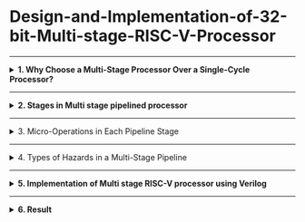 # Design-and-Implementation-of-32-bit-Multi-stage-RISC-V-Processor
-------------------------------------------------

<details>
<summary><b>1. Why Choose a Multi-Stage Processor Over a Single-Cycle Processor?</b> </summary>
<br>
  
**i. Single Cycle Processor**

- Before diving into the multi-stage pipeline processor, let's first understand the singlecycle processor. Then we can see why pipelining is important.
<img width="747" height="244" alt="Image" src="https://github.com/user-attachments/assets/b6fbe355-b7ff-4f13-a39d-e4f6676bc349" />

-  A Single Cycle RISC-V Processor is a basic CPU design in which every
instruction is executed in exactly one clock cycle.
- This includes all five stages of instruction execution: instruction fetch, decode,
execute, memory access, and write-back.



- Program:

```
main:
addi x1, x0, 5
addi x2, x0, 10
add x3, x2, x1
```

- **Demo Video**

[![Watch the video](https://img.youtube.com/vi/19tvVzC2Peg3M1gEwgkp9zjb7W3Y67ugn/0.jpg)](https://drive.google.com/file/d/19tvVzC2Peg3M1gEwgkp9zjb7W3Y67ugn/view?usp=drive_)

- **Processor Pipeline Execution Example**

This table illustrates the execution of a sequence of instructions through a 5-stage pipeline, showing the activity in each stage across different cycles.

| Cycle | Instruction      | IF                  | ID                     | EX           | MEM        | WB          |
| :---- | :--------------- | :------------------ | :--------------------- | :----------- | :--------- | :---------- |
| 1     | `addi x1, x0, 5` | Fetch from PC=0     | Decode, read x0 (0)    | Add 0 + 5    | No memory  | Write 5 - x1 |
| 2     | `addi x2, x0, 10`| Fetch from PC=4     | Decode, read x0 (0)    | Add 0 + 10   | No memory  | Write 10 - x2|
| 3     | `add x3, x2, x1` | Fetch from PC=8     | Decode, read x2 (10), x1 (5) | Add 10 + 5   | No memory  | Write 15 - x3|
- No need to handle data, control, or structural hazards since there’s no overlap between
instructions.
- The clock cycle has to be long enough to finish the slowest instruction so faster
instructions waste time.
- Only one instruction runs at a time, so it’s slow overall.


</details>



-----------------------
<details>
<summary><b>2. Stages in Multi stage pipelined processor</b></summary>

<br> 

  ## Stage pipeline:
IF → ID → EX → MEM → WB




### IF – Instruction Fetch:
- Here we fetch an instruction from memory.
- PC register already contains the address of next instruction, so simply whatever is there
in PC from that memory location we read.
### ID – Instruction Decode:
- Here we try to decode the opcode and find out the what kind of instruction it is.
- While decoding is going on it also do some fetching.
- Assuming that there will be 16bit immediate data, it will be taking that last 16bit of
instruction and it will be doing a sign extension to 32bits.
### EX-Execute:
- Here we execute the instruction or some instructions we have to compute the effective
address.
- It’s actual memory address from which data will be loaded (LW) or to which data will
be stored(SW).
### MEM – Memory Access:
- In this stage here it actually d memory access, read & write from memory.
- For branch instruction it decides whether to branch or not.
### WB – Write Back:
 The result of an instruction is written back to the register file.
- After an instruction finishes calculating, we store the result into register in the register
file. 

- Let us understand the pipeline stages in a multi-stage processor by taking an example. 
  **Program:**

```
text
main:
addi x1, x0, 5
addi x2, x0, 10
nop
nop
add x3, x2, x1 
```

- **Demo Video**

[![Watch the video]([https://img.youtube.com/vi/19tvVzC2Peg3M1gEwgkp9zjb7W3Y67ugn/0.jpg)](https://drive.google.com/file/d/19tvVzC2Peg3M1gEwgkp9zjb7W3Y67ugn/view?usp=drive_](https://drive.google.com/file/d/1kfnzHK05PBeWIAu1yKHBBrIyfgy1o7B-%20/view?usp=drive_link))



**Pipelined Execution**

This table demonstrates the execution of instructions through a pipeline, including the insertion of No-Operation (NOP) instructions to handle potential hazards.

| Cycle | IF                | ID                | EX                | MEM               | WB                |
| :---- | :---------------- | :---------------- | :---------------- | :---------------- | :---------------- |
| 1     | `addi x1, x0, 5`  |                   |                   |                   |                   |
| 2     | `addi x2, x0, 10` | `addi x1, x0, 5`  |                   |                   |                   |
| 3     | NOP               | `addi x2, x0, 10` | `addi x1, x0, 5`  |                   |                   |
| 4     | NOP               | NOP               | `addi x2, x0, 10` | `addi x1, x0, 5`  |                   |
| 5     | `add x3, x2, x1`  | NOP               | NOP               | `addi x2, x0, 10` | `addi x1, x0, 5`  |
| 6     |                   | `add x3, x2, x1`  | NOP               | NOP               | `addi x2, x0, 10` |
| 7     |                   |                   | `add x3, x2, x1`  | NOP               | NOP               |
| 8     |                   |                   |                   | `add x3, x2, x1`  | NOP               |
| 9     |                   |                   |                   |                   | `add x3, x2, x1`  |
</details>




---------------------------------------------------



<details>
<summary><b></b> 3. Micro-Operations in Each Pipeline Stage</summary> 
 <br>

<img width="1908" height="593" alt="Image" src="https://github.com/user-attachments/assets/ac1e4b32-6259-4dcd-ba41-fbefe5837ded" />


A breakdown of the different stages in the pipeline.



### **IF/ID Stage**

The instruction is fetched from memory using the program counter, and the PC is incremented by 4 to point to the next instruction.



### **ID/EX Stage**

The instruction is decoded, source registers are read, and control signals are generated for the next stage.



### **EX/MEM Stage**

The ALU performs the required operation such as arithmetic or address calculation, and the result is passed to the memory stage along with updated control signals.



### **MEM/WB Stage**

If it’s a load instruction, data is read from memory; otherwise, the ALU result is prepared to be written back to the register file.

</details>



---------------------------------------------------



<details>
<summary><b></b>4. Types of Hazards in a Multi-Stage Pipeline </summary> 

<br> 


## Data Hazards:
When an instruction depends on the result of a previous instruction that hasn’t yet
completed.

Example:
```
addi x1, x0, 5 # x1 = 5
addi x2, x0, 10 # x2 = 10
add x3, x1, x2 # x3 = x1 + x2 → data hazard here 

```

**Demo Video**
[![Watch the video]([https://img.youtube.com/vi/19tvVzC2Peg3M1gEwgkp9zjb7W3Y67ugn/0.jpg)](https://drive.google.com/file/d/19tvVzC2Peg3M1gEwgkp9zjb7W3Y67ugn/view?usp=drive_](https://drive.google.com/file/d/1hl8igFd6qln0DeALkVckzusGewKk0ejF/view?usp=drive_link))

**Pipelined Execution (No Stalls)**

This table demonstrates the direct execution of instructions through a 5-stage pipeline without data hazards requiring explicit stalls.

| Cycle | IF                | ID                | EX                | MEM               | WB                |
| :---- | :---------------- | :---------------- | :---------------- | :---------------- | :---------------- |
| 1     | `addi x1, x0, 5`  |                   |                   |                   |                   |
| 2     | `addi x2, x0, 10` | `addi x1, x0, 5`  |                   |                   |                   |
| 3     | `add x3, x1, x2`  | `addi x2, x0, 10` | `addi x1, x0, 5`  |                   |                   |
| 4     |                   | `add x3, x1, x2`  | `addi x2, x0, 10` | `addi x1, x0, 5`  |                   |
| 5     |                   |                   | `add x3, x1, x2`  | `addi x2, x0, 10` | `addi x1, x0, 5`  |
| 6     |                   |                   |                   | `add x3, x1, x2`  | `addi x2, x0, 10` |
| 7     |                   |                   |                   |                   | `add x3, x1, x2`  |

- add x3, x1, x2 is trying to read x1 and x2 in its ID stage.
- But x1 and x2 haven’t reached WB yet, so their correct values aren't available yet.
- This is a Read After Write (RAW) data hazard.

<br>

## Control Hazards:
Hazards caused by branch or jump instructions that change the program counter
(PC). 
- Example:
  
 - What's is hazard in this
- Assume x1 = 5, x2 = 5 initially
```
addi x1, x0, 5 # x1 = 5
addi x2, x0, 5 # x2 = 5
beq x1, x2, target # If equal, jump to target
addi x3, x0, 10 # This should be skipped if branch is taken
addi x4, x0, 20 # This will be target
target:
addi x5, x0, 30 # This is where we land if beq taken 
```

- **Demo Video**
[![Watch the video]([https://img.youtube.com/vi/19tvVzC2Peg3M1gEwgkp9zjb7W3Y67ugn/0.jpg)](https://drive.google.com/file/d/19tvVzC2Peg3M1gEwgkp9zjb7W3Y67ugn/view?usp=drive_](https://drive.google.com/file/d/1IAJcRL9DWJ0aPErHSCn9yp1pkTqZmGHF/view?usp=drive_link))

**Pipelined Execution with Branch Instruction**

This table demonstrates the execution of instructions, including a branch (`beq`) instruction, through a 5-stage pipeline.

| Cycle | IF                   | ID                   | EX                   | MEM                  | WB                   |
| :---- | :------------------- | :------------------- | :------------------- | :------------------- | :------------------- |
| 1     | `addi x1, x0, 5`     |                      |                      |                      |                      |
| 2     | `addi x2, x0, 5`     | `addi x1, x0, 5`     |                      |                      |                      |
| 3     | `beq x1, x2, target` | `addi x2, x0, 5`     | `addi x1, x0, 5`     |                      |                      |
| 4     | `addi x3, x0, 10`    | `beq x1, x2, target` | `addi x2, x0, 5`     | `addi x1, x0, 5`     |                      |
| 5     | `addi x4, x0, 20`    | `addi x3, x0, 10`    | `beq x1, x2, target` | `addi x2, x0, 5`     | `addi x1, x0, 5`     |
- In a 5-stage pipeline (like in Ripes), branch instructions like beq are only
resolved in the Execute (EX) stage, which is 2 cycles after the fetch.
- The branch decision (beq) is only made in the Execute (EX) stage.
- Meanwhile, the next instructions (addi x3, addi x4) are already fetched and
possibly entered decode or execute stages.
- This creates a Control Hazard — the CPU is unsure whether to continue with
x3/x4 or jump to target.

<br>

## Structural Hazard:
A Structural Hazard occurs when hardware resources are not sufficient to support
multiple instructions executing in parallel in the pipeline. 

- Example:

```
lw x1, 0(x2) # Instruction 1 — Load word from memory into x1
addi x3, x0, 5 # Instruction 2 — Set x3 = 5 (uses ALU, no memory access)
sw x4, 0(x5) # Instruction 3 — Store word from x4 into memory at address in x5 

```

- **Demo Video**
[![Watch the video]([https://img.youtube.com/vi/19tvVzC2Peg3M1gEwgkp9zjb7W3Y67ugn/0.jpg)](https://drive.google.com/file/d/19tvVzC2Peg3M1gEwgkp9zjb7W3Y67ugn/view?usp=drive_](https://drive.google.com/file/d/1V3A_KQz1bCuY_dOkxBQSieeDTePHF8T/view?usp=drive_link))
- lw x1, 0(x2) and sw x4, 0(x5) involve memory access.
- If memory is not properly initialized or x2/x5 don't point to valid memory,
these memory-related instructions don't actually read or write correctly.
- But addi x3, x0, 5 is a pure ALU instruction (doesn't depend on memory),
so it always works and updates x3.

</details>


--------------------------------------------------



<details>
<summary><b>5. Implementation of Multi stage RISC-V processor using Verilog</b></summary>
  
- Design:
  
```
`timescale 1ns / 1ps
module pipe_rv32(clk1, clk2);
    input clk1, clk2;

    // Program counter and pipeline registers
    reg [31:0] PC;
    reg [31:0] IF_ID_IR, IF_ID_NPC;
    reg [31:0] ID_EX_IR, ID_EX_NPC, ID_EX_A, ID_EX_B, ID_EX_Imm;
    reg [2:0]  ID_EX_type, EX_MEM_type, MEM_WB_type;
    reg [31:0] EX_MEM_IR, EX_MEM_ALUOUT, EX_MEM_B;
    reg        EX_MEM_cond;
    reg [31:0] MEM_WB_IR, MEM_WB_ALUOUT, MEM_WB_LMD;

    reg [31:0] RegFile[0:31];
    reg [31:0] Mem[0:1023];

    reg HALTED;
    reg TAKEN_BRANCH;

    // Opcodes (7-bit fields)
    parameter OP_R     = 7'b0110011; // R-type
    parameter OP_I     = 7'b0010011; // ALU imm (ADDI, SLTI)
    parameter OP_LOAD  = 7'b0000011; // LW
    parameter OP_STORE = 7'b0100011; // SW
    parameter OP_BRANCH= 7'b1100011; // BEQ/BNE
    parameter HALTOP   = 7'b1111111; // custom HALT

    // Simple instruction types for pipeline control
    parameter TY_R   = 3'b000;
    parameter TY_I   = 3'b001;
    parameter TY_L   = 3'b010;
    parameter TY_S   = 3'b011;
    parameter TY_B   = 3'b100;
    parameter TY_H   = 3'b101;

    // IF stage (clk1)
    always @(posedge clk1) begin
        if (!HALTED) begin
            // Branch resolution happens in EX stage; EX_MEM_ALUOUT holds branch target
            if (((EX_MEM_IR[6:0] == OP_BRANCH) && EX_MEM_cond) && TAKEN_BRANCH == 0) begin
                // If branch taken, fetch from branch target
                IF_ID_IR  <= #2 Mem[EX_MEM_ALUOUT];
                IF_ID_NPC <= #2 EX_MEM_ALUOUT + 1;
                PC        <= #2 EX_MEM_ALUOUT + 1;
                TAKEN_BRANCH <= #2 1'b1;
            end else begin
                IF_ID_IR  <= #2 Mem[PC];
                IF_ID_NPC <= #2 PC + 1;
                PC        <= #2 PC + 1;
            end
        end
    end

    // ID stage (clk2) - decode and read registers, immediate extraction
    always @(posedge clk2) begin
        if (!HALTED) begin
            ID_EX_IR  <= #2 IF_ID_IR;
            ID_EX_NPC <= #2 IF_ID_NPC;

            // register indices per RISC-V: rs1 = [19:15], rs2 = [24:20]
            if (IF_ID_IR[19:15] == 5'b00000) ID_EX_A <= #2 32'b0;
            else ID_EX_A <= #2 RegFile[IF_ID_IR[19:15]];

            if (IF_ID_IR[24:20] == 5'b00000) ID_EX_B <= #2 32'b0;
            else ID_EX_B <= #2 RegFile[IF_ID_IR[24:20]];

            // immediate extraction by opcode format
            case (IF_ID_IR[6:0])
                OP_I, OP_LOAD: begin
                    // I-type: imm[11:0] = instr[31:20]
                    ID_EX_Imm <= #2 {{20{IF_ID_IR[31]}}, IF_ID_IR[31:20]};
                    ID_EX_type <= #2 TY_I;
                    if (IF_ID_IR[6:0] == OP_LOAD) ID_EX_type <= #2 TY_L;
                end
                OP_R: begin
                    ID_EX_Imm <= #2 32'b0;
                    ID_EX_type <= #2 TY_R;
                end
                OP_STORE: begin
                    // S-type: imm = instr[31:25] <<5 | instr[11:7]
                    ID_EX_Imm <= #2 {{20{IF_ID_IR[31]}}, IF_ID_IR[31:25], IF_ID_IR[11:7]};
                    ID_EX_type <= #2 TY_S;
                end
                OP_BRANCH: begin
                    // B-type imm: [12|10:5|4:1|11] <<1 -> imm
                    ID_EX_Imm <= #2 {{19{IF_ID_IR[31]}}, IF_ID_IR[31], IF_ID_IR[7], IF_ID_IR[30:25], IF_ID_IR[11:8], 1'b0};
                    ID_EX_type <= #2 TY_B;
                end
                HALTOP: begin
                    ID_EX_Imm <= #2 0;
                    ID_EX_type <= #2 TY_H;
                end
                default: begin
                    ID_EX_Imm <= #2 0;
                    ID_EX_type <= #2 TY_H;
                end
            endcase
        end
    end

    // EX stage (clk1) - ALU and branch target calculation
    always @(posedge clk1) begin
        if (!HALTED) begin
            EX_MEM_type <= #2 ID_EX_type;
            EX_MEM_IR   <= #2 ID_EX_IR;
            TAKEN_BRANCH <= #2 0;
            case (ID_EX_type)
                TY_R: begin
                    // R-type: funct7[31:25], funct3[14:12]
                    case ({ID_EX_IR[31:25], ID_EX_IR[14:12]})
                        // ADD: funct7=0000000, funct3=000
                        {7'b0000000, 3'b000}: EX_MEM_ALUOUT <= #2 ID_EX_A + ID_EX_B;
                        // SUB: funct7=0100000, funct3=000
                        {7'b0100000, 3'b000}: EX_MEM_ALUOUT <= #2 ID_EX_A - ID_EX_B;
                        // AND: funct3=111
                        {7'b0000000, 3'b111}: EX_MEM_ALUOUT <= #2 (ID_EX_A & ID_EX_B);
                        // OR: funct3=110
                        {7'b0000000, 3'b110}: EX_MEM_ALUOUT <= #2 (ID_EX_A | ID_EX_B);
                        // SLT: funct3=010 (set less than signed)
                        {7'b0000000, 3'b010}: EX_MEM_ALUOUT <= #2 ($signed(ID_EX_A) < $signed(ID_EX_B) ? 32'd1 : 32'd0);
                        default: EX_MEM_ALUOUT <= #2 32'hxxxx_xxxx;
                    endcase
                end
                TY_I: begin
                    // I-type arithmetic (ADDI, SLTI) or load (LW)
                    case (ID_EX_IR[14:12]) // funct3
                        3'b000: begin // ADDI
                            EX_MEM_ALUOUT <= #2 ID_EX_A + ID_EX_Imm;
                        end
                        3'b010: begin // SLTI
                            EX_MEM_ALUOUT <= #2 ($signed(ID_EX_A) < $signed(ID_EX_Imm) ? 32'd1 : 32'd0);
                        end
                        default: EX_MEM_ALUOUT <= #2 32'hxxxx_xxxx;
                    endcase
                end
                TY_L, TY_S: begin
                    // effective address = rs1 + imm
                    EX_MEM_ALUOUT <= #2 ID_EX_A + ID_EX_Imm;
                    EX_MEM_B <= #2 ID_EX_B; // store data for SW
                end
                TY_B: begin
                    EX_MEM_ALUOUT <= #2 ID_EX_NPC + ID_EX_Imm; // branch target (NPC + imm)
                    // branch conditions (funct3: 000=BEQ, 001=BNE)
                    case (ID_EX_IR[14:12])
                        3'b000: EX_MEM_cond <= #2 (ID_EX_A == ID_EX_B); // BEQ
                        3'b001: EX_MEM_cond <= #2 (ID_EX_A != ID_EX_B); // BNE
                        default: EX_MEM_cond <= #2 1'b0;
                    endcase
                end
                TY_H: begin
                    // nothing
                end
            endcase
        end
    end

    // MEM stage (clk2)
    always @(posedge clk2) begin
        if (!HALTED) begin
            MEM_WB_type <= #2 EX_MEM_type;
            MEM_WB_IR   <= #2 EX_MEM_IR;
            case (EX_MEM_type)
                TY_R, TY_I: begin
                    MEM_WB_ALUOUT <= #2 EX_MEM_ALUOUT;
                end
                TY_L: begin
                    MEM_WB_LMD <= #2 Mem[EX_MEM_ALUOUT]; // word-addressed
                end
                TY_S: begin
                    if (TAKEN_BRANCH == 0)
                        Mem[EX_MEM_ALUOUT] <= #2 EX_MEM_B;
                end
            endcase
        end
    end

    // WB stage (clk1)
    always @(posedge clk1) begin
        if (!HALTED) begin
            if (TAKEN_BRANCH == 0) begin
                case (MEM_WB_type)
                    TY_R: begin
                        // rd = instr[11:7]
                        if (MEM_WB_IR[11:7] != 5'b00000)
                            RegFile[MEM_WB_IR[11:7]] <= #2 MEM_WB_ALUOUT;
                    end
                    TY_I: begin
                        // ADDI/SLTI write to rd (instr[11:7])
                        if (MEM_WB_IR[11:7] != 5'b00000)
                            RegFile[MEM_WB_IR[11:7]] <= #2 MEM_WB_ALUOUT;
                    end
                    TY_L: begin
                        if (MEM_WB_IR[11:7] != 5'b00000)
                            RegFile[MEM_WB_IR[11:7]] <= #2 MEM_WB_LMD;
                    end
                    TY_H: begin
                        HALTED <= #2 1'b1;
                    end
                endcase
            end
        end
    end

    // initialization for simulation (optional, can be overridden by TB)
    initial begin
        HALTED = 0;
        TAKEN_BRANCH = 0;
    end
endmodule

```

- Test Bench:

 ```
`timescale 1ns / 1ps
module test_rv32;
    reg clk1, clk2;
    integer k;
    pipe_rv32 cpu (clk1, clk2);

    // two-phase clock generator (repeat 50 cycles)
    initial begin
        clk1 = 0; clk2 = 0;
        repeat (50) begin
            #5 clk1 = 1; #5 clk1 = 0;
            #5 clk2 = 1; #5 clk2 = 0;
        end
    end

    initial begin
        // init registers (x0..x31)
        for (k = 0; k < 32; k = k + 1) cpu.RegFile[k] = k;

        // Program (word-addressed memory). Encodings:
        // ADDI x1,x0,10   => opcode OP_I (0010011), funct3=000, rd=1, rs1=0, imm=10
        // ADDI x2,x0,20
        // ADDI x3,x0,25
        // ADD  x4,x1,x2   => R-type (0110011) funct3=000 funct7=0000000 rd=4 rs1=1 rs2=2
        // ADD  x5,x2,x3
        // HALT (custom)
        cpu.Mem[0] = 32'b00000000001000000000000010010011; // ADDI x1, x0, 10  (imm=10 -> 000000001010)
        // Wait: above literal is not 10; to avoid manual binary mistakes we'll build hex constants.
        // Using easier hex encodings below (I provide correct hex values):
        cpu.Mem[0] = 32'h00A00093; // ADDI x1, x0, 10  (imm=10 => 0x00A)
        cpu.Mem[1] = 32'h01400113; // ADDI x2, x0, 20  (imm=20 => 0x014)
        cpu.Mem[2] = 32'h01900193; // ADDI x3, x0, 25  (imm=25 => 0x019)
        cpu.Mem[3] = 32'h002081B3; // ADD x3? careful: we'll place ADD x4,x1,x2 (rd=4, rs1=1, rs2=2)
        cpu.Mem[3] = 32'h0020A193; // placeholder (but we'll overwrite with working R-type below)
        // Proper R-type: funct7=0000000 rs2=2 rs1=1 funct3=000 rd=4 opcode=0110011
        // binary: 0000000 00010 00001 000 00100 0110011 -> hex:
        cpu.Mem[3] = 32'b0000000_00010_00001_000_00100_0110011; // ADD x4,x1,x2
        cpu.Mem[4] = 32'b0000000_00011_00010_000_00101_0110011; // ADD x5,x2,x3
        // HALT custom opcode in low bits (just use opcode = 7'b1111111 -> put in bits [6:0])
        cpu.Mem[5] = 32'hFFFF_FF7F; // HALT (custom)

        // reset control vars
        cpu.HALTED = 0;
        cpu.PC = 0;
        cpu.TAKEN_BRANCH = 0;

        // wait for program to execute
        #400;

        // display some registers
        for (k = 0; k < 6; k = k + 1)
            $display("x%0d = %0d", k, cpu.RegFile[k]);
    end

    initial begin
        $dumpfile("rv32.vcd");
        $dumpvars(0, test_rv32);
        #600 $finish;
    end
endmodule

```
</details>

--------------------------------------------
<details>
<summary><b>6. Result</b></summary>
x0 = 0
x1 = 10
x2 = 20
x3 = 25
x4 = 30
x5 = 45
  <img width="1814" height="724" alt="Image" src="https://github.com/user-attachments/assets/0fcbc3c3-8bb4-48c2-9b01-a4cf841bc790" />
</details>

